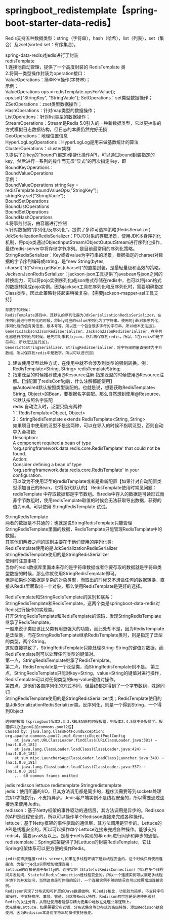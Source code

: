 # springboot_redistemplate【spring-boot-starter-data-redis】
Redis支持五种数据类型：string（字符串），hash（哈希），list（列表），set（集合）及zset(sorted set：有序集合)。

spring-data-redis对jedis进行了封装  
redisTemplate  
1.连接池自动管理，提供了一个高度封装的 RedisTemplate 类  
2.将同一类型操作封装为operation接口：  
    ValueOperations：简单K-V操作(字符串)；  
    示例：  
        ValueOperations ops = redisTemplate.opsForValue();  
        ops.set("StringKey", "StringVaule");
    SetOperations：set类型数据操作；  
    ZSetOperations：zset类型数据操作；  
    HashOperations：针对map类型的数据操作；  
    ListOperations：针对list类型的数据操作；  
    StreamOperations：Stream是Redis 5.0引入的一种新数据类型，它以更抽象的方式模拟日志数据结构，但日志的本质仍然完好无损  
    GeoOperations：地理位置信息  
    HyperLogLogOperations：HyperLogLog是用来做基数统计的算法  
    ClusterOperations：cluster集群  
3.提供了对key的“bound”(绑定)便捷化操作API，可以通过bound封装指定的key，然后进行一系列的操作而无须“显式”的再次指定Key，即BoundKeyOperations：  
    BoundValueOperations  
    示例：  
        BoundValueOperations stringKey = redisTemplate.boundValueOps("StringKey");  
        stringKey.set("StringVaule");  
    BoundSetOperations  
    BoundListOperations  
    BoundSetOperations  
    BoundHashOperations  
4.将事务封装，由容器进行控制  
5.针对数据的“序列化/反序列化”，提供了多种可选择策略(RedisSerializer)  
    JdkSerializationRedisSerializer：POJO对象的存取场景，使用JDK本身序列化机制，将pojo类通过ObjectInputStream/ObjectOutputStream进行序列化操作，最终redis-server中将存储字节序列。是目前最常用的序列化策略。
    StringRedisSerializer：Key或者value为字符串的场景，根据指定的charset对数据的字节序列编码成string，是“new String(bytes, charset)”和“string.getBytes(charset)”的直接封装。是最轻量级和高效的策略。
    JacksonJsonRedisSerializer：jackson-json工具提供了javabean与json之间的转换能力，可以将pojo实例序列化成json格式存储在redis中，也可以将json格式的数据转换成pojo实例。因为jackson工具在序列化和反序列化时，需要明确指定Class类型，因此此策略封装起来稍微复杂。【需要jackson-mapper-asl工具支持】  

    存数字的时候：
    RedisTemplate源码中，其默认的序列化器为JdkSerializationRedisSerializer，在序列化器进行序列化的时候，将key对应的value序列化为了字符串。使用的jdk对象序列化，序列化后的值有类信息、版本号等，所以是一个包含很多字母的字符串，所以根本无法加1。
    GenericJackson2JsonRedisSerializer、Jackson2JsonRedisSerializer，在序列化器进行序列化的时候，是先将对象转为json，然后再保存到redis，所以，1在redis中是字符串1，所以无法进行加1。
    GenericToStringSerializer、StringRedisSerializer，将字符串的值直接转为字节数组，所以保存到redis中是数字，所以可以进行加1


1. 建议使用泛型此种方式，在使用中就不会涉及到类型的强制转换。例：RedisTemplate<String, String> redisTemplateString;
2. 指定泛型的时候推荐使用@Resource注解 指定泛型的时候使用@Resource注解。【当配置了redisConfig后，什么注解都能使用】  
    @Autowired默认按照类型装配的。也就是说，想要获取RedisTemplate< String, Object>的Bean，要根据名字装配。那么自然想到使用@Resource，它默认按照名字装配  
redis 自动注入时，泛型只能有两种  
        1：RedisTemplate<Object, Object>  
        2：StringRedisTemplate extends RedisTemplate<String, String>  
    如果项目中使用的泛型不是这两种，可以在导入的时候不指明泛型，否则自动导入会报错:  
        Description:  
        A component required a bean of type 'org.springframework.data.redis.core.RedisTemplate' that could not be found.  
        Action:  
        Consider defining a bean of type 'org.springframework.data.redis.core.RedisTemplate' in your configuration.  
    可以改为不使用泛型的redisTemplate或者是重新配置【如果针对自动配置类型添加自己的Bean，它将取代默认的】
RedisTemplate使用时常见问题：  
    redisTemplate 中存取数据都是字节数组。当redis中存入的数据是可读形式而非字节数组时，使用redisTemplate取值的时候会无法获取导出数据，获得的值为null。可以使用 StringRedisTemplate 试试。

StringRedisTemplate  
两者的数据是不共通的；也就是说StringRedisTemplate只能管理StringRedisTemplate里面的数据，RedisTemplate只能管理RedisTemplate中的数据。  
其实他们两者之间的区别主要在于他们使用的序列化类:  
    RedisTemplate使用的是JdkSerializationRedisSerializer  
    StringRedisTemplate使用的是StringRedisSerializer  
使用时注意事项：  
    当你的redis数据库里面本来存的是字符串数据或者你要存取的数据就是字符串类型数据的时候，那么你就使用StringRedisTemplate即可。  
    但是如果你的数据是复杂的对象类型，而取出的时候又不想做任何的数据转换，直接从Redis里面取出一个对象，那么使用RedisTemplate是更好的选择。

RedisTemplate和StringRedisTemplate的区别和联系：  
StringRedisTemplate和RedisTemplate，这两个类是springboot-data-redis对Redis进行操作的实现类。  
打开StringRedisTemplate和RedisTemplate的源码，发现StringRedisTemplate继承了RedisTemplate，  
    一般来说子类应该比父类有用更强大的功能，而此处却不是，因为RedisTemplate是泛型类，而在StringRedisTemplate继承RedisTemplate类时，则是指定了泛型的类型，两个String。  
这就直接导致了，StringRedisTemplate只能处理String-String的键值对数据，而RedisTemplate则可以处理任何类型的键值对。  
第一点，StringRedisTemplate继承了RedisTemplate。  
第二点，RedisTemplate是一个泛型类，而StringRedisTemplate则不是。
第三点，StringRedisTemplate只能对key=String，value=String的键值对进行操作，RedisTemplate可以对任何类型的key-value键值对操作。  
第四点，是他们各自序列化的方式不同，但最终都是得到了一个字节数组，殊途同归  
    StringRedisTemplate使用的是StringRedisSerializer类；RedisTemplate使用的是JdkSerializationRedisSerializer类。反序列化，则是一个得到String，一个得到Object

    遇到的报错【springboot版本2.3.3.RELEASE的时候报错，到版本2.4.5就不会报错了。报错解决办法pom中加commons-pool2包】
    Caused by: java.lang.ClassNotFoundException: org.apache.commons.pool2.impl.GenericObjectPoolConfig
        at java.net.URLClassLoader.findClass(URLClassLoader.java:381) ~[na:1.8.0_181]
        at java.lang.ClassLoader.loadClass(ClassLoader.java:424) ~[na:1.8.0_181]
        at sun.misc.Launcher$AppClassLoader.loadClass(Launcher.java:349) ~[na:1.8.0_181]
        at java.lang.ClassLoader.loadClass(ClassLoader.java:357) ~[na:1.8.0_181]
	    ... 60 common frames omitted

jedis redisson lettuce redistemplate Stringredistemplate  
jedis：使用阻塞的I/O，且其方法调用都是同步的，程序流需要等到sockets处理完I/O才能执行，不支持异步。Jedis客户端实例不是线程安全的，所以需要通过连接池来使用Jedis。  
redisson：基于Netty框架的事件驱动的通信层，其方法调用是异步的。Redisson的API是线程安全的，所以可以操作单个Redisson连接来完成各种操作。  
lettuce：基于Netty框架的事件驱动的通信层，其方法调用是异步的。Lettuce的API是线程安全的，所以可以操作单个Lettuce连接来完成各种操作。能够支持redis4，需要java8及以上。是基于netty实现的与redis进行同步和异步的通信。
redistemplate：Spring框架提供了对Lettuce的封装RedisTemplate，它让Spring框架体系可以更方便的操作Redis。

    jedis使直接连接redis server,如果在多线程环境下是非线程安全的，这个时候只有使用连接池，为每个jedis实例增加物理连接；
    lettuce的连接是基于Netty的，连接实例（StatefulRedisConnection）可以在多个线程间并发访问，StatefulRedisConnection是线程安全的，所以一个连接实例可以满足多线程环境下的并发访问，当然这也是可伸缩的设计，一个连接实例不够的情况也可以按需增加连接实例。
    Redisson实现了分布式和可扩展的Java数据结构，和Jedis相比，功能较为简单，不支持字符串操作，不支持排序、事务、管道、分区等Redis特性。Redisson的宗旨是促进使用者对Redis的关注分离，从而让使用者能够将精力更集中地放在处理业务逻辑上。
    优先使用Lettuce，如果需要分布式锁，分布式集合等分布式的高级特性，添加Redisson结合使用，因为Redisson本身对字符串的操作支持很差。


